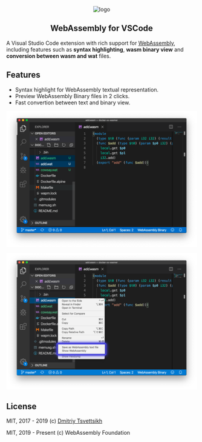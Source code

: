 <p align='center'>
  <img src='https://raw.githubusercontent.com/reklatsmasters/vscode-wasm/master/images/vscode-wasm-logo.png' width='200' alt='logo' />
  <h2 align='center'>WebAssembly for VSCode</h2>
  <p align='center'>
    <!-- <a title="VS Code marketplace button" href="https://marketplace.visualstudio.com/items?itemName=dtsvet.vscode-wasm"><img src="https://vsmarketplacebadge.apphb.com/version-short/dtsvet.vscode-wasm.svg?style=flat-square"></a>
  <a title="VS Code marketplace button" href="https://marketplace.visualstudio.com/items?itemName=dtsvet.vscode-wasm"><img src="https://vsmarketplacebadge.apphb.com/installs/dtsvet.vscode-wasm.svg?style=flat-square"></a>
  <a title="GitHub license button" href="https://github.com/reklatsmasters/vscode-wasm/blob/master/LICENSE"><img src="https://img.shields.io/github/license/reklatsmasters/vscode-wasm.svg?style=flat-square"></a> -->
  </p>
</p>

A Visual Studio Code extension with rich support for [WebAssembly](https://webassembly.org), including features such as **syntax highlighting**, **wasm binary view** and **conversion between wasm and wat** files.

## Features

- Syntax highlight for WebAssembly textual representation.
- Preview WebAssembly Binary files in 2 clicks.
- Fast convertion between text and binary view.

![Syntax highlight](images/preview-1.png)

![Binary file](images/preview-2.png)

## License

MIT, 2017 - 2019 (c) [Dmitriy Tsvettsikh](https://github.com/reklatsmasters)

MIT, 2019 - Present (c) WebAssembly Foundation
